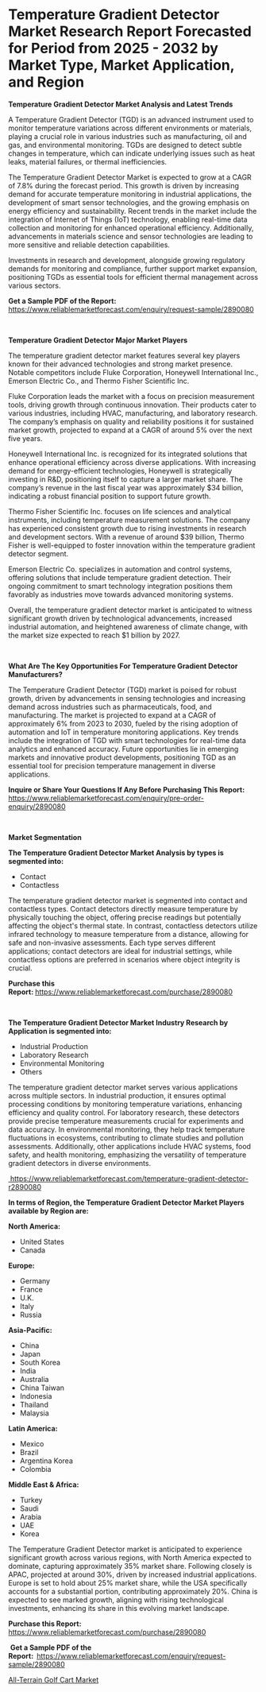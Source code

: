 <p><h1>Temperature Gradient Detector Market Research Report Forecasted for Period from 2025 -  2032 by Market Type, Market Application, and Region</h1></p><p><strong>Temperature Gradient Detector Market Analysis and Latest Trends</strong></p>
<p><p>A Temperature Gradient Detector (TGD) is an advanced instrument used to monitor temperature variations across different environments or materials, playing a crucial role in various industries such as manufacturing, oil and gas, and environmental monitoring. TGDs are designed to detect subtle changes in temperature, which can indicate underlying issues such as heat leaks, material failures, or thermal inefficiencies.</p><p>The Temperature Gradient Detector Market is expected to grow at a CAGR of 7.8% during the forecast period. This growth is driven by increasing demand for accurate temperature monitoring in industrial applications, the development of smart sensor technologies, and the growing emphasis on energy efficiency and sustainability. Recent trends in the market include the integration of Internet of Things (IoT) technology, enabling real-time data collection and monitoring for enhanced operational efficiency. Additionally, advancements in materials science and sensor technologies are leading to more sensitive and reliable detection capabilities. </p><p>Investments in research and development, alongside growing regulatory demands for monitoring and compliance, further support market expansion, positioning TGDs as essential tools for efficient thermal management across various sectors.</p></p>
<p><strong>Get a Sample PDF of the Report:&nbsp;</strong> <a href="https://www.reliablemarketforecast.com/enquiry/request-sample/2890080?utm_campaign=2314&utm_medium=2&utm_source=Github&utm_content=ia&utm_term=14032025&utm_id=temperature-gradient-detector">https://www.reliablemarketforecast.com/enquiry/request-sample/2890080</a></p>
<p>&nbsp;</p>
<p><strong>Temperature Gradient Detector Major Market Players</strong></p>
<p><p>The temperature gradient detector market features several key players known for their advanced technologies and strong market presence. Notable competitors include Fluke Corporation, Honeywell International Inc., Emerson Electric Co., and Thermo Fisher Scientific Inc.</p><p>Fluke Corporation leads the market with a focus on precision measurement tools, driving growth through continuous innovation. Their products cater to various industries, including HVAC, manufacturing, and laboratory research. The company’s emphasis on quality and reliability positions it for sustained market growth, projected to expand at a CAGR of around 5% over the next five years.</p><p>Honeywell International Inc. is recognized for its integrated solutions that enhance operational efficiency across diverse applications. With increasing demand for energy-efficient technologies, Honeywell is strategically investing in R&D, positioning itself to capture a larger market share. The company’s revenue in the last fiscal year was approximately $34 billion, indicating a robust financial position to support future growth.</p><p>Thermo Fisher Scientific Inc. focuses on life sciences and analytical instruments, including temperature measurement solutions. The company has experienced consistent growth due to rising investments in research and development sectors. With a revenue of around $39 billion, Thermo Fisher is well-equipped to foster innovation within the temperature gradient detector segment.</p><p>Emerson Electric Co. specializes in automation and control systems, offering solutions that include temperature gradient detection. Their ongoing commitment to smart technology integration positions them favorably as industries move towards advanced monitoring systems.</p><p>Overall, the temperature gradient detector market is anticipated to witness significant growth driven by technological advancements, increased industrial automation, and heightened awareness of climate change, with the market size expected to reach $1 billion by 2027.</p></p>
<p>&nbsp;</p>
<p><strong>What Are The Key Opportunities For Temperature Gradient Detector Manufacturers?</strong></p>
<p><p>The Temperature Gradient Detector (TGD) market is poised for robust growth, driven by advancements in sensing technologies and increasing demand across industries such as pharmaceuticals, food, and manufacturing. The market is projected to expand at a CAGR of approximately 6% from 2023 to 2030, fueled by the rising adoption of automation and IoT in temperature monitoring applications. Key trends include the integration of TGD with smart technologies for real-time data analytics and enhanced accuracy. Future opportunities lie in emerging markets and innovative product developments, positioning TGD as an essential tool for precision temperature management in diverse applications.</p></p>
<p><strong>Inquire or Share Your Questions If Any Before Purchasing This Report:</strong> <a href="https://www.reliablemarketforecast.com/enquiry/pre-order-enquiry/2890080?utm_campaign=2314&utm_medium=2&utm_source=Github&utm_content=ia&utm_term=14032025&utm_id=temperature-gradient-detector">https://www.reliablemarketforecast.com/enquiry/pre-order-enquiry/2890080</a></p>
<p>&nbsp;</p>
<p><strong>Market Segmentation</strong></p>
<p><strong>The Temperature Gradient Detector Market Analysis by types is segmented into:</strong></p>
<p><ul><li>Contact</li><li>Contactless</li></ul></p>
<p><p>The temperature gradient detector market is segmented into contact and contactless types. Contact detectors directly measure temperature by physically touching the object, offering precise readings but potentially affecting the object's thermal state. In contrast, contactless detectors utilize infrared technology to measure temperature from a distance, allowing for safe and non-invasive assessments. Each type serves different applications; contact detectors are ideal for industrial settings, while contactless options are preferred in scenarios where object integrity is crucial.</p></p>
<p><strong>Purchase this Report:&nbsp;</strong><a href="https://www.reliablemarketforecast.com/purchase/2890080?utm_campaign=2314&utm_medium=2&utm_source=Github&utm_content=ia&utm_term=14032025&utm_id=temperature-gradient-detector">https://www.reliablemarketforecast.com/purchase/2890080</a></p>
<p>&nbsp;</p>
<p><strong>The Temperature Gradient Detector Market Industry Research by Application is segmented into:</strong></p>
<p><ul><li>Industrial Production</li><li>Laboratory Research</li><li>Environmental Monitoring</li><li>Others</li></ul></p>
<p><p>The temperature gradient detector market serves various applications across multiple sectors. In industrial production, it ensures optimal processing conditions by monitoring temperature variations, enhancing efficiency and quality control. For laboratory research, these detectors provide precise temperature measurements crucial for experiments and data accuracy. In environmental monitoring, they help track temperature fluctuations in ecosystems, contributing to climate studies and pollution assessments. Additionally, other applications include HVAC systems, food safety, and health monitoring, emphasizing the versatility of temperature gradient detectors in diverse environments.</p></p>
<p><a href="https://www.reliablemarketforecast.com/temperature-gradient-detector-r2890080?utm_campaign=2314&utm_medium=2&utm_source=Github&utm_content=ia&utm_term=14032025&utm_id=temperature-gradient-detector">&nbsp;https://www.reliablemarketforecast.com/temperature-gradient-detector-r2890080</a></p>
<p><strong>In terms of Region, the Temperature Gradient Detector Market Players available by Region are:</strong></p>
<p>
    <p> <strong> North America: </strong>
        <ul>
            <li>United States</li>
            <li>Canada</li>
        </ul>
        </p> 
    <p> <strong> Europe: </strong>
        <ul>
            <li>Germany</li>
            <li>France</li>
            <li>U.K.</li>
            <li>Italy</li>
            <li>Russia</li>
        </ul>
        </p> 
    <p> <strong> Asia-Pacific: </strong>
        <ul>
            <li>China</li>
            <li>Japan</li>
            <li>South Korea</li>
            <li>India</li>
            <li>Australia</li>
            <li>China Taiwan</li>
            <li>Indonesia</li>
            <li>Thailand</li>
            <li>Malaysia</li>
        </ul>
        </p> 
    <p> <strong> Latin America: </strong>
        <ul>
            <li>Mexico</li>
            <li>Brazil</li>
            <li>Argentina Korea</li>
            <li>Colombia</li>
        </ul>
        </p> 
    <p> <strong> Middle East & Africa: </strong>
        <ul>
            <li>Turkey</li>
            <li>Saudi</li>
            <li>Arabia</li>
            <li>UAE</li>
            <li>Korea</li>
        </ul>
    </p>
    </p>
<p><p>The Temperature Gradient Detector market is anticipated to experience significant growth across various regions, with North America expected to dominate, capturing approximately 35% market share. Following closely is APAC, projected at around 30%, driven by increased industrial applications. Europe is set to hold about 25% market share, while the USA specifically accounts for a substantial portion, contributing approximately 20%. China is expected to see marked growth, aligning with rising technological investments, enhancing its share in this evolving market landscape.</p></p>
<p><strong>Purchase this Report: </strong><a href="https://www.reliablemarketforecast.com/purchase/2890080?utm_campaign=2314&utm_medium=2&utm_source=Github&utm_content=ia&utm_term=14032025&utm_id=temperature-gradient-detector">https://www.reliablemarketforecast.com/purchase/2890080</a></p>
<p>&nbsp;<strong>Get a Sample PDF of the Report:&nbsp;&nbsp;</strong><a href="https://www.reliablemarketforecast.com/enquiry/request-sample/2890080?utm_campaign=2314&utm_medium=2&utm_source=Github&utm_content=ia&utm_term=14032025&utm_id=temperature-gradient-detector">https://www.reliablemarketforecast.com/enquiry/request-sample/2890080</a></p>
<p><strong></strong></p>
<p><p><a href="https://github.com/rileymgdorcas/Market-Research-Report-List-1/blob/main/all-terrain-golf-cart-market.md?utm_campaign=2314&utm_medium=2&utm_source=Github&utm_content=ia&utm_term=14032025&utm_id=temperature-gradient-detector">All-Terrain Golf Cart Market</a></p></p>